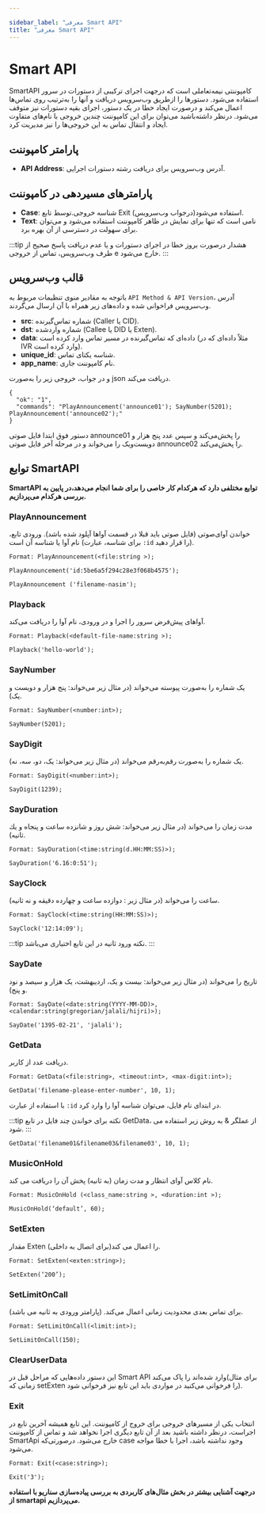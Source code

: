 ```yaml
---

sidebar_label: "معرفی Smart API"
title: "معرفی Smart API"
---
```



# Smart API
 SmartAPI کامپوننتی نیمه‌تعاملی است که درجهت اجرای ترکیبی از دستورات در سرور استفاده می‌شود. دستورها را ازطریق وب‌‌سرویس دریافت و آنها را به‌ترتیب روی تماس‌‌ها اعمال‌ 
 می‌کند و درصورت ایجاد خطا در یک دستور، اجرای بقیه دستورات نیز متوقف‌ می‌شود. درنظر داشته‌باشید می‌توان برای این کامپوننت‌ چندین خروجی با نام‌‌های متفاوت ایجاد و 
 انتقال تماس به این خروجی‌‌ها را نیز مدیریت کرد.

## پارامتر کامپوننت

- **API Address**: آدرس وب‌‌سرویس برای دریافت رشته دستورات اجرایی.

## پارامتر‌های مسیر‌دهی در کامپوننت
 
 - **Case**: شناسه خروجی.توسط تابع Exit (درجواب وب‌سرویس)استفاده‌ می‌شود.
 - **Text**: نامی است که تنها برای نمایش در ظاهر کامپوننت استفاده‌ می‌شود و‌ می‌توان برای سهولت در دسترسی از آن بهره برد.
 
:::tip هشدار
  درصورت بروز خطا در اجرای دستورات و یا عدم دریافت پاسخ صحیح از طرف وب‌‌سرویس، تماس از خروجی e خارج‌ می‌شود.
:::

## قالب وب‌‌سرویس
با‌توجه به مقادیر منوی تنظیمات مربوط به `API Method & API Version`، آدرس وب‌سرویس فراخوانی شده و داده‌های زیر همراه با آن ارسال می‌گردند.

- **src**: شماره تماس‌‌گیرنده (Caller یا CID).
- **dst**: شماره واردشده (Callee یا DID یا Exten).
- **data**: داده‌‌ای که تماس‌‌گیرنده در مسیر تماس وارد کرده است (مثلاً داده‌‌ای که در IVR وارد کرده است).
- **unique_id**: شناسه یکتای تماس.
- **app_name**: نام کامپوننت جاری.

و در جواب، خروجی زیر را به‌صورت json دریافت‌ می‌کند.

```shell
{
  "ok": "1",
  "commands": "PlayAnnouncement('announce01'); SayNumber(5201); PlayAnnouncement('announce02');"
}
```

دستور فوق ابتدا فایل صوتی  announce01 را پخش‌می‌کند و سپس عدد پنج هزار و دویست‌ویک را می‌خواند و در مرحله آخر فایل صوتی announce02 را پخش‌می‌کند.

## توابع SmartAPI

**SmartAPI توابع مختلفی دارد که هرکدام کار خاصی را برای شما انجام می‌دهد،در پایین به بررسی هرکدام می‌پردازیم.**

### PlayAnnouncement

خواندن آوای‌صوتی (فایل صوتی باید قبلا در قسمت آوا‌ها آپلود شده باشد). ورودی تابع، نام آوا یا شناسه آن است (برای شناسه، عبارت `:id` را قرار دهید).

```shell
Format: PlayAnnouncement(<file:string >);

PlayAnnouncement('id:5be6a5f294c28e3f068b4575');

PlayAnnouncement ('filename-nasim');
```

### Playback

آوا‌های پیش‌فرض سرور را اجرا‌ و در ورودی، نام آوا را دریافت‌ می‌کند.

```shell
Format: Playback(<default-file-name:string >);

Playback('hello-world');
```

### SayNumber

یک شماره را به‌صورت پیوسته‌ می‌خواند (در مثال زیر‌ می‌خواند: پنج هزار و دویست و یک).

```shell
Format: SayNumber(<number:int>);

SayNumber(5201);
```

### SayDigit

یک شماره را به‌صورت رقم‌‌به‌رقم‌ می‌خواند (در مثال زیر‌ می‌خواند: یک، دو، سه، نه).

```shell
Format: SayDigit(<number:int>);

SayDigit(1239);
```

### SayDuration

مدت زمان را می‌خواند (در مثال زیر می‌خواند: شش روز و شانزده ساعت و پنجاه و یك ثانیه).

```shell
Format: SayDuration(<time:string(d.HH:MM:SS)>);

SayDuration('6.16:0:51');
```

### SayClock

ساعت را می‌خواند (در مثال زیر : دوازده ساعت و چهارده دقیقه و نه ثانیه).

```shell
Format: SayClock(<time:string(HH:MM:SS)>);

SayClock('12:14:09');
```
:::tip نکته
ورود ثانیه در این تابع اختیاری می‌باشد.
:::


### SayDate

تاریخ را‌ می‌خواند (در مثال زیر می‌خواند: بیست و یک، اردیبهشت، یک هزار و سیصد و نود و پنج).

```shell
Format: SayDate(<date:string(YYYY-MM-DD)>, <calendar:string(gregorian/jalali/hijri)>);

SayDate('1395-02-21', 'jalali');
```


### GetData

دریافت عدد از کاربر.

```shell
Format: GetData(<file:string>, <timeout:int>, <max-digit:int>);

GetData('filename-please-enter-number', 10, 1);
```
با استفاده از عبارت `:id` در ابتدای نام فایل، می‌توان شناسه آوا را وارد كرد.

:::tip نکته
برای خواندن چند فایل در تابع GetData، از عملگر & به روش زیر استفاده می شود.
:::
```shell
GetData('filename01&filename03&filename03', 10, 1);
```

### MusicOnHold

نام کلاس آوای انتظار و مدت زمان (به ثانیه) پخش آن را دریافت می کند.

```shell
Format: MusicOnHold (<class_name:string >, <duration:int >);

MusicOnHold(‘default’, 60);
```


### SetExten

مقدار Exten را اعمال می کند(برای اتصال به داخلی).

```shell
Format: SetExten(<exten:string>);

SetExten(‘200’);
```

### SetLimitOnCall

برای تماس بعدی محدودیت زمانی اعمال می‌کند. (پارامتر ورودی به ثانیه می باشد).

```shell
Format: SetLimitOnCall(<limit:int>);

SetLimitOnCall(150);
```

### ClearUserData

این دستور داده‌هایی که مراحل قبل در Smart API وارد شده‌اند را پاک می‌کند(برای مثال زمانی که setExten را فرخوانی می‌کنید در مواردی باید این تابع نیز فرخوانی شود).


### Exit

انتخاب یكی از مسیرهای خروجی برای خروج از كامپوننت. این تابع همیشه آخرین تابع در اجراست، درنظر داشته باشید بعد از آن تابع دیگری اجرا نخواهد شد و 
تماس از کامپوننت SmartApi خارج‌ می‌شود. درصورتی‌‌كه case وجود نداشته باشد، اجرا با خطا مواجه می‌شود.

```shell
Format: Exit(<case:string>);

Exit('3');
```


**در‌جهت آشنایی بیشتر در بخش مثال‌های کاربردی به بررسی پیاده‌سازی سناریو با استفاده از smartapi می‌پردازیم.**